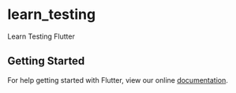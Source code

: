 # learn_testing

Learn Testing Flutter

## Getting Started

For help getting started with Flutter, view our online
[documentation](https://flutter.io/).
